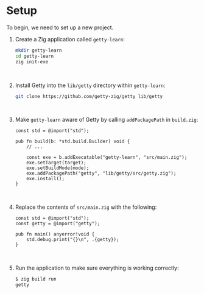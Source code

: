 # Setup

To begin, we need to set up a new project.

1. Create a Zig application called `getty-learn`:

    ```sh title="Shell session"
    mkdir getty-learn
    cd getty-learn
    zig init-exe
    ```
&nbsp;

2. Install Getty into the `lib/getty` directory within `getty-learn`:

    ```sh title="Shell session"
    git clone https://github.com/getty-zig/getty lib/getty
    ```
&nbsp;

3. Make `getty-learn` aware of Getty by calling `addPackagePath` in `build.zig`:

    ```zig title="<code>build.zig</code>" hl_lines="9"
    const std = @import("std");

    pub fn build(b: *std.build.Builder) void {
        // ...

        const exe = b.addExecutable("getty-learn", "src/main.zig");
        exe.setTarget(target);
        exe.setBuildMode(mode);
        exe.addPackagePath("getty", "lib/getty/src/getty.zig");
        exe.install();
    }
    ```
&nbsp;

4. Replace the contents of `src/main.zig` with the following:

    ```zig title="<code>src/main.zig</code>"
    const std = @import("std");
    const getty = @import("getty");

    pub fn main() anyerror!void {
        std.debug.print("{}\n", .{getty});
    }
    ```
&nbsp;

5. Run the application to make sure everything is working correctly:

    ```sh title="Shell session"
    $ zig build run
    getty
    ```
